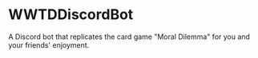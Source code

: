 # WWTDDiscordBot
A Discord bot that replicates the card game "Moral Dilemma" for you and your friends' enjoyment.
